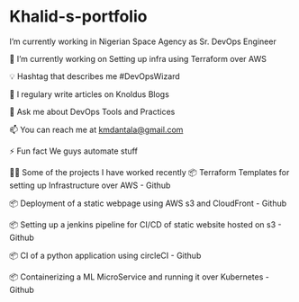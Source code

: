 # Khalid-s-portfolio
I’m currently working in Nigerian Space Agency as Sr. DevOps Engineer

🌱 I’m currently working on Setting up infra using Terraform over AWS

💡 Hashtag that describes me #DevOpsWizard

📝 I regulary write articles on Knoldus Blogs

💬 Ask me about DevOps Tools and Practices

📫 You can reach me at kmdantala@gmail.com

⚡ Fun fact We guys automate stuff

👨‍💻 Some of the projects I have worked recently
📦 Terraform Templates for setting up Infrastructure over AWS - Github

📦 Deployment of a static webpage using AWS s3 and CloudFront - Github

📦 Setting up a jenkins pipeline for CI/CD of static website hosted on s3 - Github

📦 CI of a python application using circleCI - Github

📦 Containerizing a ML MicroService and running it over Kubernetes - Github
